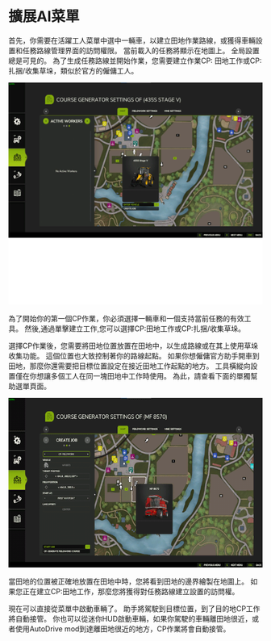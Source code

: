# 擴展AI菜單


首先，你需要在活躍工人菜單中選中一輛車，以建立田地作業路線，或獲得車輛設置和任務路線管理界面的訪問權限。
當前載入的任務將顯示在地圖上。
全局設置總是可見的。
為了生成任務路線並開始作業，您需要建立作業CP: 田地工作或CP: 扎捆/收集草垛，類似於官方的僱傭工人。


![Image](/translation_data/startjobmenuhelp_0_0_1024_895.png)


為了開始你的第一個CP作業，你必須選擇一輛車和一個支持當前任務的有效工具。
然後,通過單擊建立工作,您可以選擇CP:田地工作或CP:扎捆/收集草垛。



選擇CP作業後，您需要將田地位置放置在田地中，以生成路線或在其上使用草垛收集功能。
這個位置也大致控制著你的路線起點。
如果你想僱傭官方助手開車到田地，那麼你還需要把目標位置設定在接近田地工作起點的地方。
工具橫縱向設置僅在你想讓多個工人在同一塊田地中工作時使用。 為此，請查看下面的單獨幫助選單頁面。 


![Image](/translation_data/readyjobmenuhelp_0_0_765_510.png)


當田地的位置被正確地放置在田地中時，您將看到田地的邊界繪製在地圖上。
如果您正在建立CP:田地工作，那麼您將獲得對任務路線建立設置的訪問權。 



現在可以直接從菜單中啟動車輛了。 助手將駕駛到目標位置，到了目的地CP工作將自動接管。
你也可以從迷你HUD啟動車輛，如果你駕駛的車輛離田地很近，或者使用AutoDrive mod到達離田地很近的地方，CP作業將會自動接管。


